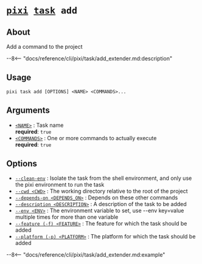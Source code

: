 <!--- This file is autogenerated. Do not edit manually! -->
# <code>[pixi](../../pixi.md) [task](../task.md) add</code>

## About
Add a command to the project

--8<-- "docs/reference/cli/pixi/task/add_extender.md:description"

## Usage
```
pixi task add [OPTIONS] <NAME> <COMMANDS>...
```

## Arguments
- <a id="arg-<NAME>" href="#arg-<NAME>">`<NAME>`</a>
:  Task name
<br>**required**: `true`
- <a id="arg-<COMMANDS>" href="#arg-<COMMANDS>">`<COMMANDS>`</a>
:  One or more commands to actually execute
<br>**required**: `true`

## Options
- <a id="arg---clean-env" href="#arg---clean-env">`--clean-env`</a>
:  Isolate the task from the shell environment, and only use the pixi environment to run the task
- <a id="arg---cwd" href="#arg---cwd">`--cwd <CWD>`</a>
:  The working directory relative to the root of the project
- <a id="arg---depends-on" href="#arg---depends-on">`--depends-on <DEPENDS_ON>`</a>
:  Depends on these other commands
- <a id="arg---description" href="#arg---description">`--description <DESCRIPTION>`</a>
:  A description of the task to be added
- <a id="arg---env" href="#arg---env">`--env <ENV>`</a>
:  The environment variable to set, use --env key=value multiple times for more than one variable
- <a id="arg---feature" href="#arg---feature">`--feature (-f) <FEATURE>`</a>
:  The feature for which the task should be added
- <a id="arg---platform" href="#arg---platform">`--platform (-p) <PLATFORM>`</a>
:  The platform for which the task should be added

--8<-- "docs/reference/cli/pixi/task/add_extender.md:example"

